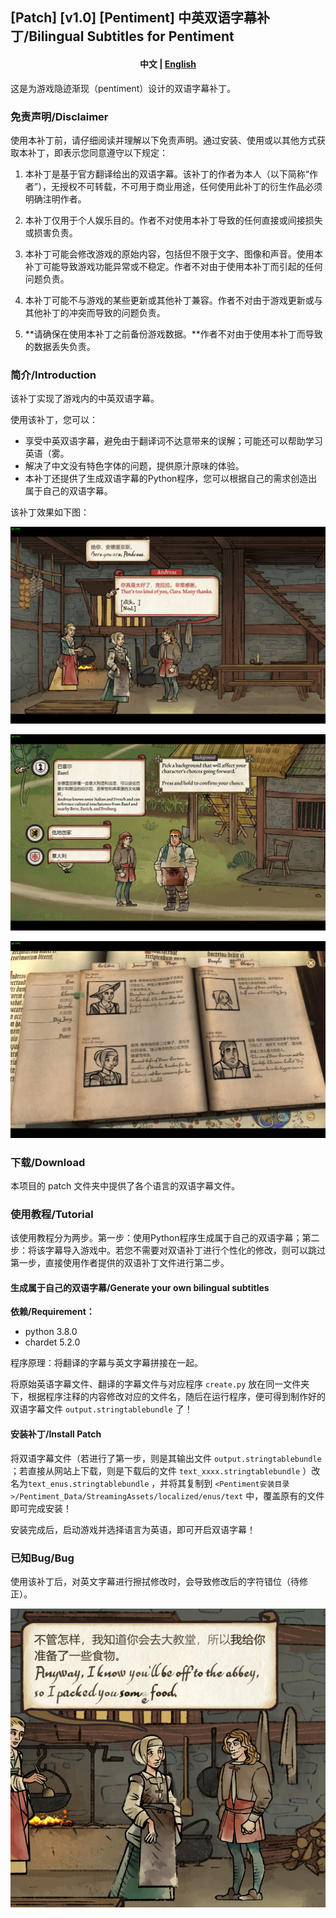 ## [Patch] [v1.0] [Pentiment] 中英双语字幕补丁/Bilingual Subtitles for Pentiment

<h4 align="center">
    <p>
        <b>中文</b> | <a href="README_en.md">English</a>
    <p>
</h4>



这是为游戏隐迹渐现（pentiment）设计的双语字幕补丁。



### 免责声明/Disclaimer

使用本补丁前，请仔细阅读并理解以下免责声明。通过安装、使用或以其他方式获取本补丁，即表示您同意遵守以下规定：

1. 本补丁是基于官方翻译给出的双语字幕。该补丁的作者为本人（以下简称“作者”），无授权不可转载，不可用于商业用途，任何使用此补丁的衍生作品必须明确注明作者。

2. 本补丁仅用于个人娱乐目的。作者不对使用本补丁导致的任何直接或间接损失或损害负责。

3. 本补丁可能会修改游戏的原始内容，包括但不限于文字、图像和声音。使用本补丁可能导致游戏功能异常或不稳定。作者不对由于使用本补丁而引起的任何问题负责。

4. 本补丁可能不与游戏的某些更新或其他补丁兼容。作者不对由于游戏更新或与其他补丁的冲突而导致的问题负责。

5. **请确保在使用本补丁之前备份游戏数据。**作者不对由于使用本补丁而导致的数据丢失负责。

   

### 简介/Introduction

该补丁实现了游戏内的中英双语字幕。

使用该补丁，您可以：

- 享受中英双语字幕，避免由于翻译词不达意带来的误解；可能还可以帮助学习英语（雾。
- 解决了中文没有特色字体的问题，提供原汁原味的体验。
- 本补丁还提供了生成双语字幕的Python程序，您可以根据自己的需求创造出属于自己的双语字幕。

该补丁效果如下图：

![ (1)](./photo/(1).png)

![ (5)](./photo/(5).png)

![ (4)](./photo/(4).png)



### 下载/Download

本项目的 patch 文件夹中提供了各个语言的双语字幕文件。



### 使用教程/Tutorial

该使用教程分为两步。第一步：使用Python程序生成属于自己的双语字幕；第二步：将该字幕导入游戏中。若您不需要对双语补丁进行个性化的修改，则可以跳过第一步，直接使用作者提供的双语补丁文件进行第二步。



#### 生成属于自己的双语字幕/Generate your own bilingual subtitles

**依赖/Requirement：**

- python 3.8.0
- chardet 5.2.0

程序原理：将翻译的字幕与英文字幕拼接在一起。

将原始英语字幕文件、翻译的字幕文件与对应程序 `create.py` 放在同一文件夹下，根据程序注释的内容修改对应的文件名，随后在运行程序，便可得到制作好的双语字幕文件 `output.stringtablebundle` 了！



#### 安装补丁/Install Patch

将双语字幕文件（若进行了第一步，则是其输出文件 `output.stringtablebundle` ；若直接从网站上下载，则是下载后的文件 `text_xxxx.stringtablebundle` ）改名为`text_enus.stringtablebundle` ，并将其复制到 `<Pentiment安装目录>/Pentiment_Data/StreamingAssets/localized/enus/text` 中，覆盖原有的文件即可完成安装！

安装完成后，启动游戏并选择语言为英语，即可开启双语字幕！



### 已知Bug/Bug

使用该补丁后，对英文字幕进行擦拭修改时，会导致修改后的字符错位（待修正）。

![ (6)](./photo/(6).png)


